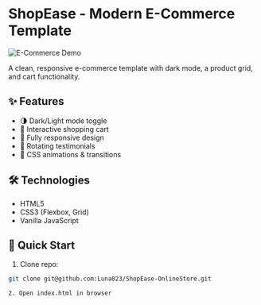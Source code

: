 # ShopEase - Modern E-Commerce Template

![E-Commerce Demo]([https://via.placeholder.com/800x400.png?text=ShopEase+Dem](https://luna023.github.io/ShopEase-OnlineStore/))

A clean, responsive e-commerce template with dark mode, a product grid, and cart functionality.

## ✨ Features

- 🌗 Dark/Light mode toggle
- 🛒 Interactive shopping cart
- 📱 Fully responsive design
- 🔄 Rotating testimonials
- 🎨 CSS animations & transitions

## 🛠️ Technologies

- HTML5
- CSS3 (Flexbox, Grid)
- Vanilla JavaScript

## 🚀 Quick Start

1. Clone repo:
```bash
git clone git@github.com:Luna023/ShopEase-OnlineStore.git

2. Open index.html in browser
